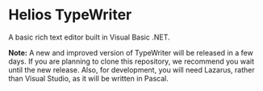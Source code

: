 # Helios TypeWriter
A basic rich text editor built in Visual Basic .NET.

**Note:** A new and improved version of TypeWriter will be released in a few days. If you are planning to clone this repository, we recommend you wait until the new release. Also, for development, you will need Lazarus, rather than Visual Studio, as it will be written in Pascal.
